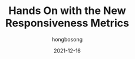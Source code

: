 ---
author: hongbosong
date: 2021-12-16
publisher: perfplanet
tags:
  - performance
  - responsive-design
  - metrics
target_url: https://calendar.perfplanet.com/2021/hands-on-with-the-new-responsiveness-metrics/
title: Hands On with the New Responsiveness Metrics
---